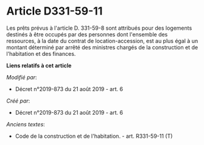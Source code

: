 # Article D331-59-11

Les prêts prévus à l'article D. 331-59-8 sont attribués pour des logements destinés à être occupés par des personnes dont
l'ensemble des ressources, à la date du contrat de location-accession, est au plus égal à un montant déterminé par arrêté des
ministres chargés de la construction et de l'habitation et des finances.

**Liens relatifs à cet article**

_Modifié par_:

  - Décret n°2019-873 du 21 août 2019 - art. 6

_Créé par_:

  - Décret n°2019-873 du 21 août 2019 - art. 6

_Anciens textes_:

  - Code de la construction et de l'habitation. - art. R331-59-11 (T)
